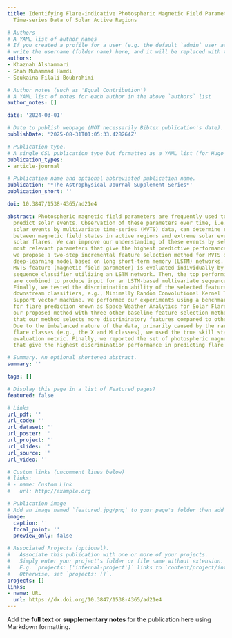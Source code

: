 ```yaml
---
title: Identifying Flare-indicative Photospheric Magnetic Field Parameters from Multivariate
  Time-series Data of Solar Active Regions

# Authors
# A YAML list of author names
# If you created a profile for a user (e.g. the default `admin` user at `content/authors/admin/`), 
# write the username (folder name) here, and it will be replaced with their full name and linked to their profile.
authors:
- Khaznah Alshammari
- Shah Muhammad Hamdi
- Soukaina Filali Boubrahimi

# Author notes (such as 'Equal Contribution')
# A YAML list of notes for each author in the above `authors` list
author_notes: []

date: '2024-03-01'

# Date to publish webpage (NOT necessarily Bibtex publication's date).
publishDate: '2025-08-31T01:05:33.428264Z'

# Publication type.
# A single CSL publication type but formatted as a YAML list (for Hugo requirements).
publication_types:
- article-journal

# Publication name and optional abbreviated publication name.
publication: '*The Astrophysical Journal Supplement Series*'
publication_short: ''

doi: 10.3847/1538-4365/ad21e4

abstract: Photospheric magnetic field parameters are frequently used to analyze and
  predict solar events. Observation of these parameters over time, i.e., representing
  solar events by multivariate time-series (MVTS) data, can determine relationships
  between magnetic field states in active regions and extreme solar events, e.g.,
  solar flares. We can improve our understanding of these events by selecting the
  most relevant parameters that give the highest predictive performance. In this study,
  we propose a two-step incremental feature selection method for MVTS data using a
  deep-learning model based on long short-term memory (LSTM) networks. First, each
  MVTS feature (magnetic field parameter) is evaluated individually by a univariate
  sequence classifier utilizing an LSTM network. Then, the top performing features
  are combined to produce input for an LSTM-based multivariate sequence classifier.
  Finally, we tested the discrimination ability of the selected features by training
  downstream classifiers, e.g., Minimally Random Convolutional Kernel Transform and
  support vector machine. We performed our experiments using a benchmark data set
  for flare prediction known as Space Weather Analytics for Solar Flares. We compared
  our proposed method with three other baseline feature selection methods and demonstrated
  that our method selects more discriminatory features compared to other methods.
  Due to the imbalanced nature of the data, primarily caused by the rarity of minority
  flare classes (e.g., the X and M classes), we used the true skill statistic as the
  evaluation metric. Finally, we reported the set of photospheric magnetic field parameters
  that give the highest discrimination performance in predicting flare classes.

# Summary. An optional shortened abstract.
summary: ''

tags: []

# Display this page in a list of Featured pages?
featured: false

# Links
url_pdf: ''
url_code: ''
url_dataset: ''
url_poster: ''
url_project: ''
url_slides: ''
url_source: ''
url_video: ''

# Custom links (uncomment lines below)
# links:
# - name: Custom Link
#   url: http://example.org

# Publication image
# Add an image named `featured.jpg/png` to your page's folder then add a caption below.
image:
  caption: ''
  focal_point: ''
  preview_only: false

# Associated Projects (optional).
#   Associate this publication with one or more of your projects.
#   Simply enter your project's folder or file name without extension.
#   E.g. `projects: ['internal-project']` links to `content/project/internal-project/index.md`.
#   Otherwise, set `projects: []`.
projects: []
links:
- name: URL
  url: https://dx.doi.org/10.3847/1538-4365/ad21e4
---
```


Add the **full text** or **supplementary notes** for the publication here using Markdown formatting.
